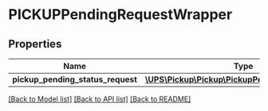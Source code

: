 # PICKUPPendingRequestWrapper

## Properties
Name | Type | Description | Notes
------------ | ------------- | ------------- | -------------
**pickup_pending_status_request** | [**\UPS\Pickup\Pickup\PickupPendingStatusRequest**](PickupPendingStatusRequest.md) |  | 

[[Back to Model list]](../../README.md#documentation-for-models) [[Back to API list]](../../README.md#documentation-for-api-endpoints) [[Back to README]](../../README.md)

